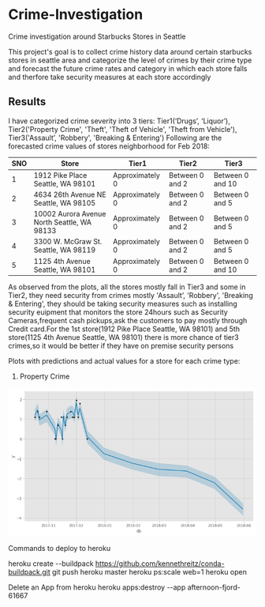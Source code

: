 # Crime-Investigation

Crime investigation around Starbucks Stores in Seattle

This project's goal is to collect crime history data around certain starbucks stores in seattle area and categorize the level of crimes by their crime type and forecast the future crime rates and category in which each store falls and therfore take security measures at each store accordingly 

## Results
I have categorized crime severity into 3 tiers: Tier1(‘Drugs’, ‘Liquor’), Tier2('Property Crime',
'Theft', 'Theft of Vehicle', 'Theft from Vehicle'), Tier3('Assault’, 'Robbery', 'Breaking & Entering')
Following are the forecasted crime values of stores neighborhood for Feb 2018:


SNO | Store | Tier1 | Tier2 | Tier3 | 
--- | --- | --- | --- |--- |
1 | 1912 Pike Place Seattle, WA 98101 | Approximately 0 | Between 0 and 2 | Between 0 and 10 |
2 | 4634 26th Avenue NE Seattle, WA 98105 | Approximately 0 | Between 0 and 2 | Between 0 and 5 |
3 | 10002 Aurora Avenue North Seattle, WA 98133 | Approximately 0 | Between 0 and 2 | Between 0 and 5 |
4 | 3300 W. McGraw St. Seattle, WA 98119 | Approximately 0 | Between 0 and 2 | Between 0 and 5 |
5 | 1125 4th Avenue Seattle, WA 98101 | Approximately 0 | Between 0 and 2 | Between 0 and 10 |

As observed from the plots, all the stores mostly fall in Tier3 and some in Tier2, they need
security from crimes mostly 'Assault’, 'Robbery', 'Breaking & Entering', they should be taking security
measures such as installing security euipment that monitors the store 24hours such as Security
Cameras,frequent cash pickups,ask the customers to pay mostly through Credit card.For the 1st
store(1912 Pike Place Seattle, WA 98101) and 5th store(1125 4th Avenue Seattle, WA 98101) there is
more chance of tier3 crimes,so it would be better if they have on premise security persons

Plots with predictions and actual values for a store for each crime type:

1. Property Crime

![alt text](https://github.com/LalithaPalleti/Crime-Investigation/blob/master/Tier1%20image.png)



Commands to deploy to heroku

heroku create --buildpack https://github.com/kennethreitz/conda-buildpack.git
git push heroku master
heroku ps:scale web=1
heroku open

Delete an App from heroku
heroku apps:destroy --app afternoon-fjord-61667
